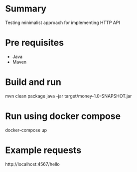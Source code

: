 # Summary

Testing minimalist approach for implementing HTTP API

# Pre requisites

* Java
* Maven

# Build and run

mvn clean package
java -jar target/money-1.0-SNAPSHOT.jar

# Run using docker compose

docker-compose up

# Example requests

http://localhost:4567/hello

